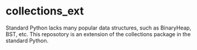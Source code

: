 # collections_ext
Standard Python lacks many popular data structures, such as BinaryHeap, BST, etc. This reposotory is 
an extension of the collections package in the standard Python.
